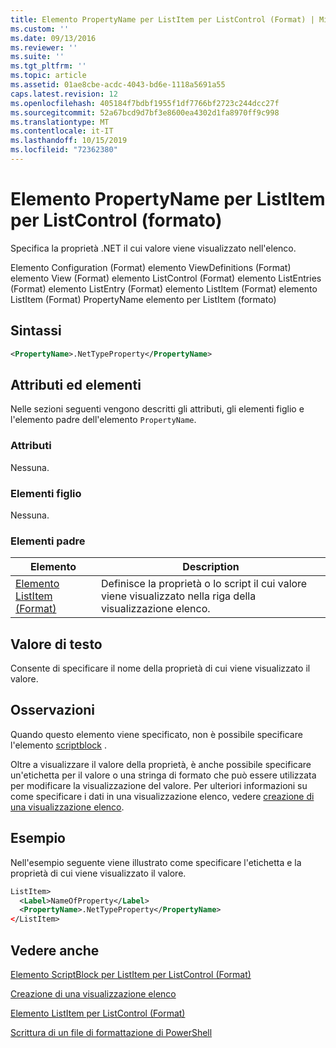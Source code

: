 ```yaml
---
title: Elemento PropertyName per ListItem per ListControl (Format) | Microsoft Docs
ms.custom: ''
ms.date: 09/13/2016
ms.reviewer: ''
ms.suite: ''
ms.tgt_pltfrm: ''
ms.topic: article
ms.assetid: 01ae8cbe-acdc-4043-bd6e-1118a5691a55
caps.latest.revision: 12
ms.openlocfilehash: 405184f7bdbf1955f1df7766bf2723c244dcc27f
ms.sourcegitcommit: 52a67bcd9d7bf3e8600ea4302d1fa8970ff9c998
ms.translationtype: MT
ms.contentlocale: it-IT
ms.lasthandoff: 10/15/2019
ms.locfileid: "72362380"
---
```

# <a name="propertyname-element-for-listitem-for-listcontrol-format"></a>Elemento PropertyName per ListItem per ListControl (formato)

Specifica la proprietà .NET il cui valore viene visualizzato nell'elenco.

Elemento Configuration (Format) elemento ViewDefinitions (Format) elemento View (Format) elemento ListControl (Format) elemento ListEntries (Format) elemento ListEntry (Format) elemento ListItem (Format) elemento ListItem (Format) PropertyName elemento per ListItem (formato)

## <a name="syntax"></a>Sintassi

```xml
<PropertyName>.NetTypeProperty</PropertyName>
```

## <a name="attributes-and-elements"></a>Attributi ed elementi

Nelle sezioni seguenti vengono descritti gli attributi, gli elementi figlio e l'elemento padre dell'elemento `PropertyName`.

### <a name="attributes"></a>Attributi

Nessuna.

### <a name="child-elements"></a>Elementi figlio

Nessuna.

### <a name="parent-elements"></a>Elementi padre

|Elemento|Description|
|-------------|-----------------|
|[Elemento ListItem (Format)](./listitem-element-for-listitems-for-listcontrol-format.md)|Definisce la proprietà o lo script il cui valore viene visualizzato nella riga della visualizzazione elenco.|

## <a name="text-value"></a>Valore di testo

Consente di specificare il nome della proprietà di cui viene visualizzato il valore.

## <a name="remarks"></a>Osservazioni

Quando questo elemento viene specificato, non è possibile specificare l'elemento [scriptblock](./scriptblock-element-for-listitem-for-listcontrol-format.md) .

Oltre a visualizzare il valore della proprietà, è anche possibile specificare un'etichetta per il valore o una stringa di formato che può essere utilizzata per modificare la visualizzazione del valore. Per ulteriori informazioni su come specificare i dati in una visualizzazione elenco, vedere [creazione di una visualizzazione elenco](./creating-a-list-view.md).

## <a name="example"></a>Esempio

Nell'esempio seguente viene illustrato come specificare l'etichetta e la proprietà di cui viene visualizzato il valore.

```xml
ListItem>
  <Label>NameOfProperty</Label>
  <PropertyName>.NetTypeProperty</PropertyName>
</ListItem>

```

## <a name="see-also"></a>Vedere anche

[Elemento ScriptBlock per ListItem per ListControl (Format)](./scriptblock-element-for-listitem-for-listcontrol-format.md)

[Creazione di una visualizzazione elenco](./creating-a-list-view.md)

[Elemento ListItem per ListControl (Format)](./listitem-element-for-listitems-for-listcontrol-format.md)

[Scrittura di un file di formattazione di PowerShell](./writing-a-powershell-formatting-file.md)
